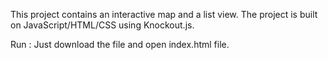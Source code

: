 This project contains an interactive map and a list view. The project is built on JavaScript/HTML/CSS using Knockout.js.

Run :
Just download the file and open index.html file.
